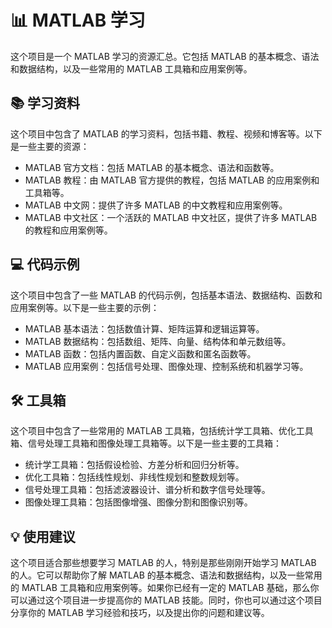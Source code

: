 # :bar_chart: MATLAB 学习

这个项目是一个 MATLAB 学习的资源汇总。它包括 MATLAB 的基本概念、语法和数据结构，以及一些常用的 MATLAB 工具箱和应用案例等。

## :books: 学习资料

这个项目中包含了 MATLAB 的学习资料，包括书籍、教程、视频和博客等。以下是一些主要的资源：

- MATLAB 官方文档：包括 MATLAB 的基本概念、语法和函数等。
- MATLAB 教程：由 MATLAB 官方提供的教程，包括 MATLAB 的应用案例和工具箱等。
- MATLAB 中文网：提供了许多 MATLAB 的中文教程和应用案例等。
- MATLAB 中文社区：一个活跃的 MATLAB 中文社区，提供了许多 MATLAB 的教程和应用案例等。

## :computer: 代码示例

这个项目中包含了一些 MATLAB 的代码示例，包括基本语法、数据结构、函数和应用案例等。以下是一些主要的示例：

- MATLAB 基本语法：包括数值计算、矩阵运算和逻辑运算等。
- MATLAB 数据结构：包括数组、矩阵、向量、结构体和单元数组等。
- MATLAB 函数：包括内置函数、自定义函数和匿名函数等。
- MATLAB 应用案例：包括信号处理、图像处理、控制系统和机器学习等。

## :hammer_and_wrench: 工具箱

这个项目中包含了一些常用的 MATLAB 工具箱，包括统计学工具箱、优化工具箱、信号处理工具箱和图像处理工具箱等。以下是一些主要的工具箱：

- 统计学工具箱：包括假设检验、方差分析和回归分析等。
- 优化工具箱：包括线性规划、非线性规划和整数规划等。
- 信号处理工具箱：包括滤波器设计、谱分析和数字信号处理等。
- 图像处理工具箱：包括图像增强、图像分割和图像识别等。

## :bulb: 使用建议

这个项目适合那些想要学习 MATLAB 的人，特别是那些刚刚开始学习 MATLAB 的人。它可以帮助你了解 MATLAB 的基本概念、语法和数据结构，以及一些常用的 MATLAB 工具箱和应用案例等。如果你已经有一定的 MATLAB 基础，那么你可以通过这个项目进一步提高你的 MATLAB 技能。同时，你也可以通过这个项目分享你的 MATLAB 学习经验和技巧，以及提出你的问题和建议等。